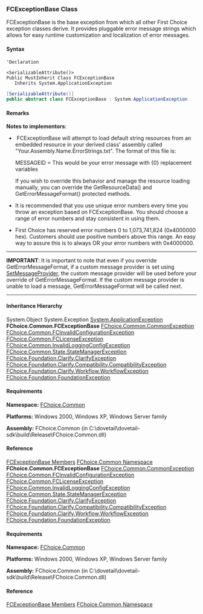 ### FCExceptionBase Class

FCExceptionBase is the base exception from which all other First Choice exception classes derive. It provides pluggable error message strings which allows for easy runtime customization and localization of error messages.

#### Syntax

```vbnet
'Declaration

<SerializableAttribute()>
Public MustInherit Class FCExceptionBase
   Inherits System.ApplicationException
```

```csharp
[SerializableAttribute()]
public abstract class FCExceptionBase : System.ApplicationException
```

#### Remarks

**Notes to implementors**: 

*    FCExceptionBase will attempt to load default string resources from an embedded resource in your derived class' assembly called "Your.Assembly.Name.ErrorStrings.txt". The format of this file is:

    MESSAGEID = This would be your error message with {0} replacement variables

    If you wish to override this behavior and manage the resource loading manually, you can override the GetResourceData() and GetErrorMessageFormat() protected methods.
*   It is recommended that you use unique error numbers every time you throw an exception based on FCExceptionBase. You should choose a range of error numbers and stay consistent in using them.
*   First Choice has reserved error numbers 0 to 1,073,741,824 (0x4000000 hex). Customers should use positive numbers above this range. An easy way to assure this is to always OR your error numbers with 0x4000000.

* * *

**IMPORTANT**: It is important to note that even if you override GetErrorMessageFormat, if a custom message provider is set using [SetMessageProvider](FChoice.Common~FChoice.Common.FCExceptionBase~SetMessageProvider.md), the custom message provider will be used before your override of GetErrorMessageFormat. If the custom message provider is unable to load a message, GetErrorMessageFormat will be called next.

* * *

#### Inheritance Hierarchy

System.Object
System.Exception
[System.ApplicationException](#)
**FChoice.Common.FCExceptionBase**
[FChoice.Common.CommonException](FChoice.Common~FChoice.Common.CommonException.md)
[FChoice.Common.FCInvalidConfigurationException](FChoice.Common~FChoice.Common.FCInvalidConfigurationException.md)
[FChoice.Common.FCLicenseException](FChoice.Common~FChoice.Common.FCLicenseException.md)
[FChoice.Common.InvalidLoggingConfigException](FChoice.Common~FChoice.Common.InvalidLoggingConfigException.md)
[FChoice.Common.State.StateManagerException](FChoice.Common~FChoice.Common.State.StateManagerException.md)
[FChoice.Foundation.Clarify.ClarifyException](fcSDK~FChoice.Foundation.Clarify.ClarifyException.md)
[FChoice.Foundation.Clarify.Compatibility.CompatibilityException](FChoice.Foundation.Clarify.Compatibility~FChoice.Foundation.Clarify.Compatibility.CompatibilityException.md)
[FChoice.Foundation.Clarify.Workflow.WorkflowException](fcSDK~FChoice.Foundation.Clarify.Workflow.WorkflowException.md)
[FChoice.Foundation.FoundationException](fcSDK~FChoice.Foundation.FoundationException.md)

#### Requirements

**Namespace:** [FChoice.Common](FChoice.Common~FChoice.Common_namespace.md)

**Platforms:** Windows 2000, Windows XP, Windows Server family

**Assembly:** FChoice.Common (in C:\\dovetail\\dovetail-sdk\\build\\Release\\FChoice.Common.dll)

#### Reference

[FCExceptionBase Members](FChoice.Common~FChoice.Common.FCExceptionBase_members.md)
[FChoice.Common Namespace](FChoice.Common~FChoice.Common_namespace.md)
**FChoice.Common.FCExceptionBase**
[FChoice.Common.CommonException](FChoice.Common~FChoice.Common.CommonException.md)
[FChoice.Common.FCInvalidConfigurationException](FChoice.Common~FChoice.Common.FCInvalidConfigurationException.md)
[FChoice.Common.FCLicenseException](FChoice.Common~FChoice.Common.FCLicenseException.md)
[FChoice.Common.InvalidLoggingConfigException](FChoice.Common~FChoice.Common.InvalidLoggingConfigException.md)
[FChoice.Common.State.StateManagerException](FChoice.Common~FChoice.Common.State.StateManagerException.md)
[FChoice.Foundation.Clarify.ClarifyException](fcSDK~FChoice.Foundation.Clarify.ClarifyException.md)
[FChoice.Foundation.Clarify.Compatibility.CompatibilityException](FChoice.Foundation.Clarify.Compatibility~FChoice.Foundation.Clarify.Compatibility.CompatibilityException.md)
[FChoice.Foundation.Clarify.Workflow.WorkflowException](fcSDK~FChoice.Foundation.Clarify.Workflow.WorkflowException.md)
[FChoice.Foundation.FoundationException](fcSDK~FChoice.Foundation.FoundationException.md)

#### Requirements

**Namespace:** [FChoice.Common](FChoice.Common~FChoice.Common_namespace.md)

**Platforms:** Windows 2000, Windows XP, Windows Server family

**Assembly:** FChoice.Common (in C:\\dovetail\\dovetail-sdk\\build\\Release\\FChoice.Common.dll)

#### Reference

[FCExceptionBase Members](FChoice.Common~FChoice.Common.FCExceptionBase_members.md)
[FChoice.Common Namespace](FChoice.Common~FChoice.Common_namespace.md)
